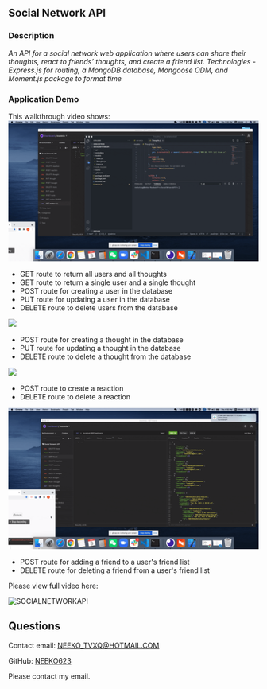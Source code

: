 ## Social Network API

### Description

*An API for a social network web application where users can share their thoughts, react to friends’ thoughts, and create a friend list. Technologies - Express.js for routing, a MongoDB database, Mongoose ODM, and Moment.js package to format time*

### Application Demo

This walkthrough video shows:
![](Public/GETALL.gif)
- GET route to return all users and all thoughts
- GET route to return a single user and a single thought
- POST route for creating a user in the database
- PUT route for updating a user in the database
- DELETE route to delete users from the database

![](Public/GETthoughts.gif)
- POST route for creating a thought in the database
- PUT route for updating a thought in the database
- DELETE route to delete a thought from the database

![](Public/GETreactions.gif)
- POST route to create a reaction
- DELETE route to delete a reaction

![](Public/GETfriend.gif)
- POST route for adding a friend to a user's friend list
- DELETE route for deleting a friend from a user's friend list

Please view full video here:

![SOCIALNETWORKAPI]()

## Questions
Contact email: NEEKO_TVXQ@HOTMAIL.COM

GitHub: [NEEKO623](https://github.com/NEEKO623)

Please contact my email.